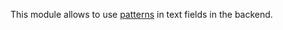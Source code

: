 This module allows to use [patterns](https://developer.mozilla.org/en-US/docs/Web/HTML/Attributes/pattern) in text fields in the backend.
